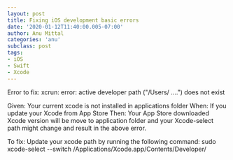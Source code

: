 ```yaml
---
layout: post
title: Fixing iOS development basic errors
date: '2020-01-12T11:40:00.005-07:00'
author: Anu Mittal
categories: 'anu'
subclass: post
tags:
- iOS
- Swift
- Xcode
---
```


Error to fix: 
xcrun: error: active developer path ("/Users/ ....") does not exist


Given: Your current xcode is not installed in applications folder
When: If you update your Xcode from App Store
Then: Your App Store downloaded Xcode version will be move to application folder
and your Xcode-select path might change and result in the above error.

To fix: 
Update your xcode path by running the following command: 
sudo xcode-select --switch /Applications/Xcode.app/Contents/Developer/

